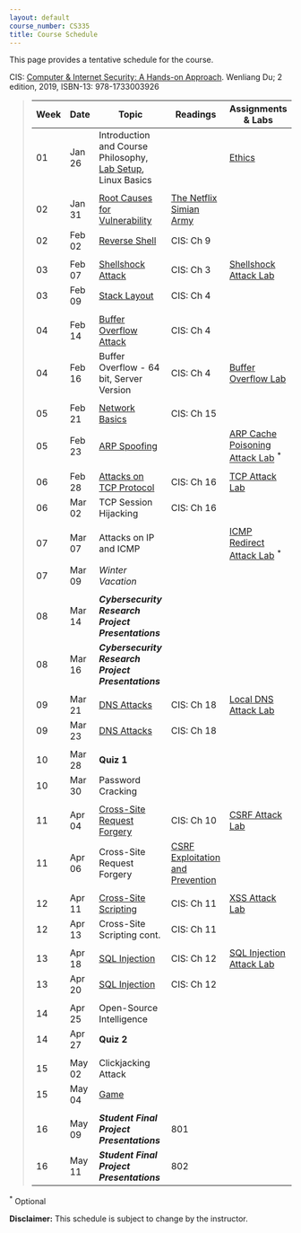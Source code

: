 ```yaml
---
layout: default
course_number: CS335
title: Course Schedule
---
```


This page provides a tentative schedule for the course.

CIS: <a href="https://www.amazon.com/Computer-Internet-Security-Hands-Approach/dp/1733003924">Computer & Internet Security: A Hands-on Approach</a>. Wenliang Du; 2 edition, 2019, ISBN-13: 978-1733003926

>  Week    | Date     | Topic        | Readings   | Assignments & Labs                                  
> -------- | -------- | ------------ | ---------- | -------------------------------------
> 01 | Jan 26 | Introduction and Course Philosophy, [Lab Setup](../labs/setup.html), Linux Basics | | [Ethics](../assignments/ethics.html)
> | | | |
> 02 | Jan 31 | [Root Causes for Vulnerability](../slides/01_Reason_Vulnerability.pdf) | [The Netflix Simian Army](https://netflixtechblog.com/the-netflix-simian-army-16e57fbab116) |
> 02 | Feb 02 | [Reverse Shell](../slides/09_Reverse_Shell.pdf)| CIS: Ch 9 | |  
> | | | |
> 03 | Feb 07 | [Shellshock Attack](../slides/03_Shellshock.pdf) | CIS: Ch 3 | [Shellshock Attack Lab](../labs/shellshock.html)
> 03 | Feb 09 | [Stack Layout](../slides/04_Buffer_Overflow.pdf) | CIS: Ch 4 | 
> | | | |
> 04 | Feb 14 | [Buffer Overflow Attack](../slides/04_Buffer_Overflow.pdf) | CIS: Ch 4 | 
> 04 | Feb 16 | Buffer Overflow - 64 bit, Server Version | CIS: Ch 4 | [Buffer Overflow Lab](../labs/buffer_overflow.html) 
> | | | |
> 05 | Feb 21 | [Network Basics](../slides/Network_Basics.pdf) | CIS: Ch 15 |
> 05 | Feb 23 | [ARP Spoofing](../slides/ARP_Spoofing.pdf) | | [ARP Cache Poisoning Attack Lab](https://seedsecuritylabs.org/Labs_20.04/Networking/ARP_Attack/) <sup>*</sup>
> | | | |
> 06 | Feb 28 | [Attacks on TCP Protocol](../slides/16_TCP_Attack.pdf) | CIS: Ch 16 | [TCP Attack Lab](../labs/tcp_attack.html)
> 06 | Mar 02 | TCP Session Hijacking | CIS: Ch 16 | 
> | | | |
> 07 | Mar 07 | Attacks on IP and ICMP | | [ICMP Redirect Attack Lab](https://seedsecuritylabs.org/Labs_20.04/Networking/ICMP_Redirect/) <sup>*</sup>
> 07 | Mar 09 | _Winter Vacation_ | |
> | | | |
> 08 | Mar 14 | *__Cybersecurity Research Project Presentations__* | |
> 08 | Mar 16 | *__Cybersecurity Research Project Presentations__* | |
> | | | |
> 09 | Mar 21 | [DNS Attacks](../slides/18_DNS_Attacks.pdf) | CIS: Ch 18 | [Local DNS Attack Lab](../labs/dns_attack.html)
> 09 | Mar 23 | [DNS Attacks](../slides/18_DNS_Attacks.pdf) | CIS: Ch 18 |
> | | | |
> 10 | Mar 28 | __Quiz 1__ | |
> 10 | Mar 30 | Password Cracking | |
> | | | |
> 11 | Apr 04 | [Cross-Site Request Forgery](../slides/10_Web_CSRF.pdf) | CIS: Ch 10 | [CSRF Attack Lab](../labs/csrf.html)
> 11 | Apr 06 | Cross-Site Request Forgery | [CSRF Exploitation and Prevention](papers/csrf.pdf) |
> | | | |
> 12 | Apr 11 | [Cross-Site Scripting](../slides/11_Web_XSS.pdf) | CIS: Ch 11 | [XSS Attack Lab](../labs/xss_attack.html)
> 12 | Apr 13 | Cross-Site Scripting cont. | CIS: Ch 11 |
> | | | |
> 13 | Apr 18 | [SQL Injection](../slides/12_Web_SQL_Injection.pdf) | CIS: Ch 12 | [SQL Injection Attack Lab](../labs/sql_attack.html)
> 13 | Apr 20 | [SQL Injection](../slides/12_Web_SQL_Injection.pdf) | CIS: Ch 12 |
> | | | |
> 14 | Apr 25 | Open-Source Intelligence | |
> 14 | Apr 27 | __Quiz 2__ | |
> | | | |
> 15 | May 02 | Clickjacking Attack | |
> 15 | May 04 | [Game](../notes/index.html#game) | |
> | | | |
> 16 | May 09 | *__Student Final Project Presentations__* | 801
> 16 | May 11 | *__Student Final Project Presentations__* | 802

<sup>*</sup> Optional 

**Disclaimer:** This schedule is subject to change by the instructor.

